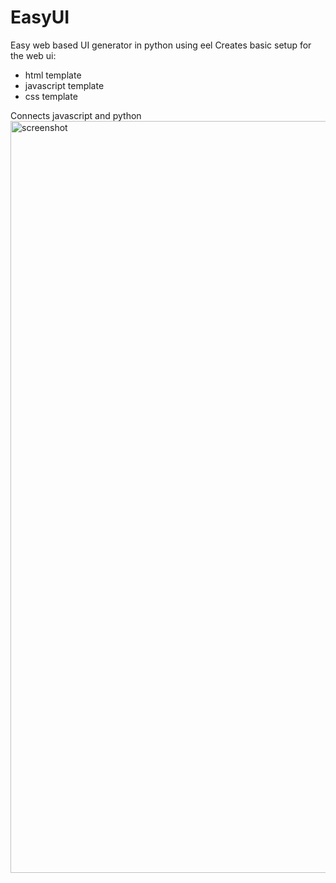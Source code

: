 # EasyUI
Easy web based UI generator in python using eel
Creates basic setup for the web ui:
  - html template
  - javascript template
  - css template

Connects javascript and python
<img width="1203" alt="screenshot" src="https://user-images.githubusercontent.com/29439003/188473136-448ab1fd-c67e-4ae8-98b9-c6a40f845873.png">
